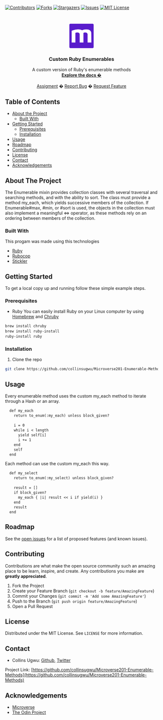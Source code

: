 
<!-- PROJECT SHIELDS -->
<!--
*** I'm using markdown "reference style" links for readability.
*** Reference links are enclosed in brackets [ ] instead of parentheses ( ).
*** See the bottom of this document for the declaration of the reference variables
*** for contributors-url, forks-url, etc. This is an optional, concise syntax you may use.
*** https://www.markdownguide.org/basic-syntax/#reference-style-links
-->
[![Contributors][contributors-shield]][contributors-url]
[![Forks][forks-shield]][forks-url]
[![Stargazers][stars-shield]][stars-url]
[![Issues][issues-shield]][issues-url]
[![MIT License][license-shield]][license-url]



<!-- PROJECT LOGO -->
<br />
<p align="center">
  <a href="https://www.microverse.org/">
    <img src="doc/microverse.png" alt="Logo" width="80" height="80">
  </a>

  <h3 align="center">Custom Ruby Enumerables</h3>

  <p align="center">
    A custom version of Ruby's enumerable methods
    <br />
    <a href="https://github.com/collinsugwu/Microverse201-Enumerable-Methods/blob/master/README.md"><strong>Explore the docs �</strong></a>
    <br />
    <br />
    <a href="https://www.theodinproject.com/courses/ruby-programming/lessons/advanced-building-blocks.">Assigment</a>
    �
    <a href="https://github.com/collinsugwu/Microverse201-Enumerable-Methods/issues">Report Bug</a>
    �
    <a href="https://github.com/collinsugwu/Microverse201-Enumerable-Methods/issues">Request Feature</a>
  </p>
</p>



<!-- TABLE OF CONTENTS -->
## Table of Contents

* [About the Project](#about-the-project)
  * [Built With](#built-with)
* [Getting Started](#getting-started)
  * [Prerequisites](#prerequisites)
  * [Installation](#installation)
* [Usage](#usage)
* [Roadmap](#roadmap)
* [Contributing](#contributing)
* [License](#license)
* [Contact](#contact)
* [Acknowledgements](#acknowledgements)



<!-- ABOUT THE PROJECT -->
## About The Project

<!-- [![Product Name Screen Shot][product-screenshot]](https://example.com) -->

The Enumerable mixin provides collection classes with several traversal and searching methods, and with the ability to sort. The class must provide a method my_each, which yields successive members of the collection. If Enumerable#max, #min, or #sort is used, the objects in the collection must also implement a meaningful <=> operator, as these methods rely on an ordering between members of the collection.

### Built With
This progam was made using this technologies
* [Ruby](https://www.ruby-lang.org/en/)
* [Rubocop](https://github.com/rubocop-hq/rubocop)
* [Stickler](https://stickler-ci.com/)


<!-- GETTING STARTED -->
## Getting Started

To get a local copy up and running follow these simple example steps.

### Prerequisites

* Ruby
You can easily install Ruby on your Linux computer by using [Homebrew](https://docs.brew.sh/) and [Chruby](https://github.com/postmodern/chruby)
```sh
brew install chruby
brew install ruby-install
ruby-install ruby
```

### Installation

<!-- 1. Get a free API Key at [https://example.com](https://example.com) -->
1. Clone the repo
```sh
git clone https://github.com/collinsugwu/Microverse201-Enumerable-Methods.git
```
<!-- 3. Install NPM packages
```sh
npm install
``` -->
<!-- 4. Enter your API in `config.js`
```JS
const API_KEY = 'ENTER YOUR API';
``` -->


<!-- USAGE EXAMPLES -->
## Usage

Every enumerable method uses the custom my_each method to iterate through a Hash or an array.

```
  def my_each
    return to_enum(:my_each) unless block_given?

    i = 0
    while i < length
      yield self[i]
      i += 1
    end
    self
  end

```
Each method can use the custom my_each this way.

```
  def my_select
    return to_enum(:my_select) unless block_given?

    result = []
    if block_given?
      my_each { |i| result << i if yield(i) }
    end
    result
  end
```

<!-- ROADMAP -->
## Roadmap

See the [open issues](https://github.com/collinsugwu/Microverse201-Enumerable-Methods/issues) for a list of proposed features (and known issues).


<!-- CONTRIBUTING -->
## Contributing

Contributions are what make the open source community such an amazing place to be learn, inspire, and create. Any contributions you make are **greatly appreciated**.

1. Fork the Project
2. Create your Feature Branch (`git checkout -b feature/AmazingFeature`)
3. Commit your Changes (`git commit -m 'Add some AmazingFeature'`)
4. Push to the Branch (`git push origin feature/AmazingFeature`)
5. Open a Pull Request



<!-- LICENSE -->
## License

Distributed under the MIT License. See `LICENSE` for more information.


<!-- CONTACT -->
## Contact


* Collins Ugwu: [Github](https://github.com/collinsugwu), [Twitter](https://twitter.com/collinsugwu_me
)


Project Link: [https://github.com/collinsugwu/Microverse201-Enumerable-Methods](https://github.com/collinsugwu/Microverse201-Enumerable-Methods)

<!-- ACKNOWLEDGEMENTS -->
## Acknowledgements
* [Microverse](https://www.microverse.org/)
* [The Odin Project](https://www.theodinproject.com/)




<!-- MARKDOWN LINKS & IMAGES -->
<!-- https://www.markdownguide.org/basic-syntax/#reference-style-links -->
[contributors-shield]: https://img.shields.io/github/contributors/othneildrew/Best-README-Template.svg?style=flat-square
[contributors-url]: https://github.com/collinsugwu/Microverse-203-tic-tac-toe/graphs/contributors
[forks-shield]: https://img.shields.io/github/forks/collinsugwu/Microverse201-Enumerable-Methods
[forks-url]: https://github.com/collinsugwu/Microverse201-Enumerable-Methods/network/members
[stars-shield]: https://img.shields.io/github/stars/collinsugwu/Microverse201-Enumerable-Methods
[stars-url]: https://github.com/collinsugwu/Microverse201-Enumerable-Methods/stargazers
[issues-shield]: https://img.shields.io/github/issues/collinsugwu/Microverse201-Enumerable-Methods
[issues-url]: https://github.com/collinsugwu/Microverse201-Enumerable-Methods/issues
[license-shield]: https://img.shields.io/github/license/collinsugwu/Microverse201-Enumerable-Methods
[license-url]: https://github.com/collinsugwu/Microverse201-Enumerable-Methods/blob/master/LICENSE.txt

